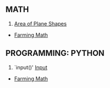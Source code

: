 ## MATH
1. [Area of Plane Shapes](https://www.mathsisfun.com/area.html)
- [Farming Math](https://github.com/iMorpheus/Gaming/blob/master/Games/NoMansSky/Crafting/farmingMath.md)

## PROGRAMMING: PYTHON
1. `input()' [Input](https://www.w3schools.com/python/python_user_input.asp)
- [Farming Math](https://github.com/iMorpheus/Gaming/blob/master/Games/NoMansSky/Crafting/farmingMath.md)
